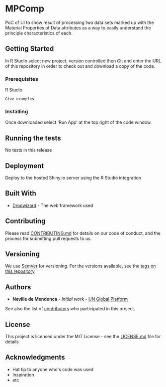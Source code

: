 # MPComp
PoC of UI to show result of processing two data sets marked up with the Material Properties of Data attributes as a way to easily understand the principle characteristics of each.

## Getting Started

In R Studio select new project, version controlled then Git and enter the URL of this repository in order to check out and download a copy of the code.  

### Prerequisites

R Studio

```
Give examples
```

### Installing

Once downloaded select 'Run App' at the top right of the code window.

## Running the tests

No tests in this release


## Deployment

Deploy to the hosted Shiny.io server using the R Studio integration

## Built With

* [Dropwizard](http://www.dropwizard.io/1.0.2/docs/) - The web framework used

## Contributing

Please read [CONTRIBUTING.md](https://gist.github.com/PurpleBooth/b24679402957c63ec426) for details on our code of conduct, and the process for submitting pull requests to us.

## Versioning

We use [SemVer](http://semver.org/) for versioning. For the versions available, see the [tags on this repository](https://github.com/your/project/tags). 

## Authors

* **Neville de Mendonca** - *Initial work* - [UN Global Platform](https://github.com/UNGlobalPlatform)

See also the list of [contributors](https://github.com/your/project/contributors) who participated in this project.

## License

This project is licensed under the MIT License - see the [LICENSE.md](LICENSE.md) file for details

## Acknowledgments

* Hat tip to anyone who's code was used
* Inspiration
* etc